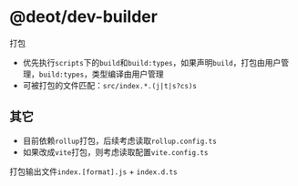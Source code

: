 # @deot/dev-builder

打包

- 优先执行`scripts`下的`build`和`build:types`，如果声明`build`，打包由用户管理，`build:types`，类型编译由用户管理
- 可被打包的文件匹配：`src/index.*.(j|t|s?cs)s`

## 其它

- 目前依赖`rollup`打包，后续考虑读取`rollup.config.ts`
- 如果改成`vite`打包，则考虑读取配置`vite.config.ts`

打包输出文件`index.[format].js` + `index.d.ts`